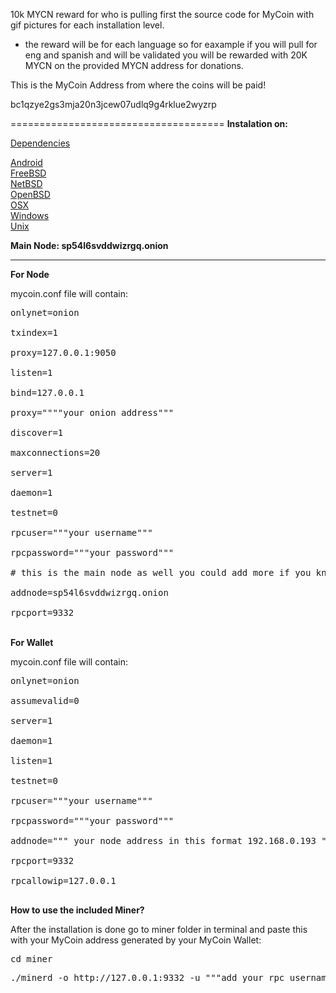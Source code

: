 10k MYCN reward for who is pulling first the source code for MyCoin with gif pictures for each installation level.
- the reward will be for each language so for eaxample if you will pull for eng and spanish and will be validated you will be rewarded with 20K MYCN on the provided MYCN address for donations.


This is the MyCoin Address from where the coins will be paid!

bc1qzye2gs3mja20n3jcew07udlq9g4rklue2wyzrp

=====================================
<b>Instalation on:</b>

[Dependencies](http://utgqnthifz425xaprmzpcorvzshpecnkmbl5iqhpyh7wvcrfdhsdq7id.onion/mycoin/core/src/branch/master/doc/dependencies.md)

[Android](http://utgqnthifz425xaprmzpcorvzshpecnkmbl5iqhpyh7wvcrfdhsdq7id.onion/mycoin/core/src/branch/master/doc/build-android.md)<br>
[FreeBSD](http://utgqnthifz425xaprmzpcorvzshpecnkmbl5iqhpyh7wvcrfdhsdq7id.onion/mycoin/core/src/branch/master/doc/build-freebsd.md)<br>
[NetBSD](http://utgqnthifz425xaprmzpcorvzshpecnkmbl5iqhpyh7wvcrfdhsdq7id.onion/mycoin/core/src/branch/master/doc/build-netbsd.md)<br>
[OpenBSD](http://utgqnthifz425xaprmzpcorvzshpecnkmbl5iqhpyh7wvcrfdhsdq7id.onion/mycoin/core/src/branch/master/doc/build-openbsd.md)<br>
[OSX](http://utgqnthifz425xaprmzpcorvzshpecnkmbl5iqhpyh7wvcrfdhsdq7id.onion/mycoin/core/src/branch/master/doc/build-osx.md)<br>
[Windows](http://utgqnthifz425xaprmzpcorvzshpecnkmbl5iqhpyh7wvcrfdhsdq7id.onion/mycoin/core/src/branch/master/doc/build-windows.md)<br>
[Unix](http://utgqnthifz425xaprmzpcorvzshpecnkmbl5iqhpyh7wvcrfdhsdq7id.onion/mycoin/core/src/branch/master/doc/build-unix.md)<br>

<b>Main Node: sp54l6svddwizrgq.onion</b>
<hr>
<b>For Node</b>

<p>mycoin.conf file will contain:</p>

<pre>
onlynet=onion<br>
txindex=1<br>
proxy=127.0.0.1:9050<br>
listen=1<br>
bind=127.0.0.1<br>
proxy=""""your onion address"""<br>
discover=1<br>
maxconnections=20<br>
server=1<br>
daemon=1<br>
testnet=0<br>
rpcuser="""your username"""<br>
rpcpassword="""your password"""<br>
# this is the main node as well you could add more if you know others or from our Draw Page<br>
addnode=sp54l6svddwizrgq.onion<br>
rpcport=9332
</pre>
<br>
<b>For Wallet</b><br>

<p>mycoin.conf file will contain:</p>

<pre>
onlynet=onion<br>
assumevalid=0<br>
server=1<br>
daemon=1<br>
listen=1<br>
testnet=0<br>
rpcuser="""your username"""<br>
rpcpassword="""your password"""<br>
addnode=""" your node address in this format 192.168.0.193 """<br>
rpcport=9332<br>
rpcallowip=127.0.0.1<br>
</pre>

<b>How to use the included Miner?</b>

<p>After the installation is done go to miner folder in terminal and paste this with your MyCoin address generated by your MyCoin Wallet:</p>

<pre>cd miner</pre>

<pre>
./minerd -o http://127.0.0.1:9332 -u """add your rpc username"""  -p """add your rpc password""" -a sha256d --no-longpoll --no-getwork --no-stratum --coinbase-addr=""" add your MyCoin Address generated by your Wallet"""
</pre>
